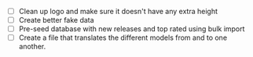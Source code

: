 - [ ] Clean up logo and make sure it doesn't have any extra height
- [ ] Create better fake data
- [ ] Pre-seed database with new releases and top rated using bulk import
- [ ] Create a file that translates the different models from and to one another.
